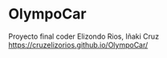 # OlympoCar
Proyecto final coder Elizondo Rios, Iñaki Cruz
https://cruzelizorios.github.io/OlympoCar/
